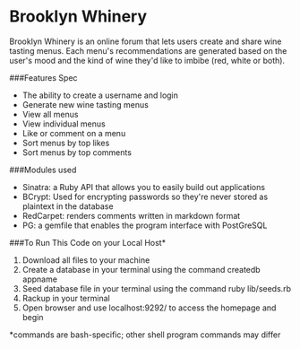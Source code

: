 # Brooklyn Whinery

Brooklyn Whinery is an online forum that lets users create and share wine tasting menus. Each menu's recommendations are generated based on the user's mood and the kind of wine they'd like to imbibe (red, white or both).

###Features Spec
- The ability to create a username and login
- Generate new wine tasting menus
- View all menus
- View individual menus
- Like or comment on a menu
- Sort menus by top likes
- Sort menus by top comments

###Modules used
- Sinatra: a Ruby API that allows you to easily build out applications
- BCrypt: Used for encrypting passwords so they're never stored as plaintext in the database
- RedCarpet: renders comments written in markdown format
- PG: a gemfile that enables the program interface with PostGreSQL

###To Run This Code on your Local Host*
1. Download all files to your machine
2. Create a database in your terminal using the command createdb appname
3. Seed database file in your terminal using the command ruby lib/seeds.rb
4. Rackup in your terminal
5. Open browser and use localhost:9292/ to access the homepage and begin

*commands are bash-specific; other shell program commands may differ
